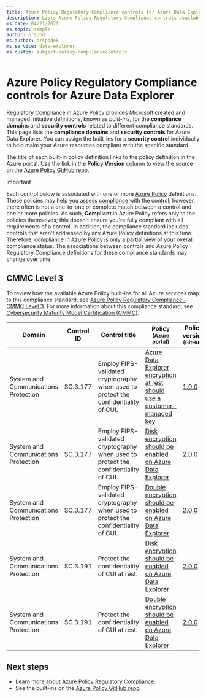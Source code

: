 ```yaml
---
title: Azure Policy Regulatory Compliance controls for Azure Data Explorer
description: Lists Azure Policy Regulatory Compliance controls available for Azure Data Explorer. These built-in policy definitions provide common approaches to managing the compliance of your Azure resources.
ms.date: 04/21/2021
ms.topic: sample
author: orspod
ms.author: orspodek
ms.service: data-explorer
ms.custom: subject-policy-compliancecontrols
---
```

# Azure Policy Regulatory Compliance controls for Azure Data Explorer

[Regulatory Compliance in Azure Policy](/azure/governance/policy/concepts/regulatory-compliance)
provides Microsoft created and managed initiative definitions, known as _built-ins_, for the
**compliance domains** and **security controls** related to different compliance standards. This
page lists the **compliance domains** and **security controls** for Azure Data Explorer. You can
assign the built-ins for a **security control** individually to help make your Azure resources
compliant with the specific standard.

The title of each built-in policy definition links to the policy definition in the Azure portal. Use
the link in the **Policy Version** column to view the source on the
[Azure Policy GitHub repo](https://github.com/Azure/azure-policy).

> [!IMPORTANT]
> Each control below is associated with one or more
> [Azure Policy](/azure/governance/policy/overview) definitions. These policies may help you
> [assess compliance](/azure/governance/policy/how-to/get-compliance-data) with the control;
> however, there often is not a one-to-one or complete match between a control and one or more
> policies. As such, **Compliant** in Azure Policy refers only to the policies themselves; this
> doesn't ensure you're fully compliant with all requirements of a control. In addition, the
> compliance standard includes controls that aren't addressed by any Azure Policy definitions at
> this time. Therefore, compliance in Azure Policy is only a partial view of your overall compliance
> status. The associations between controls and Azure Policy Regulatory Compliance definitions for
> these compliance standards may change over time.

## CMMC Level 3

To review how the available Azure Policy built-ins for all Azure services map to this compliance
standard, see
[Azure Policy Regulatory Compliance - CMMC Level 3](/azure/governance/policy/samples/cmmc-l3). For
more information about this compliance standard, see
[Cybersecurity Maturity Model Certification (CMMC)](https://blogs.oracle.com/site/cloud-infrastructure/post/achieving-cybersecurity-maturity-model-certification-cmmc-on-oracle-cloud).

|Domain |Control ID |Control title |Policy<br /><sub>(Azure portal)</sub> |Policy version<br /><sub>(GitHub)</sub>  |
|---|---|---|---|---|
|System and Communications Protection |SC.3.177 |Employ FIPS-validated cryptography when used to protect the confidentiality of CUI. |[Azure Data Explorer encryption at rest should use a customer-managed key](https://portal.azure.com/#blade/Microsoft_Azure_Policy/PolicyDetailBlade/definitionId/%2Fproviders%2FMicrosoft.Authorization%2FpolicyDefinitions%2F81e74cea-30fd-40d5-802f-d72103c2aaaa) |[1.0.0](https://github.com/Azure/azure-policy/blob/master/built-in-policies/policyDefinitions/Azure%20Data%20Explorer/ADX_CMK.json) |
|System and Communications Protection |SC.3.177 |Employ FIPS-validated cryptography when used to protect the confidentiality of CUI. |[Disk encryption should be enabled on Azure Data Explorer](https://portal.azure.com/#blade/Microsoft_Azure_Policy/PolicyDetailBlade/definitionId/%2Fproviders%2FMicrosoft.Authorization%2FpolicyDefinitions%2Ff4b53539-8df9-40e4-86c6-6b607703bd4e) |[2.0.0](https://github.com/Azure/azure-policy/blob/master/built-in-policies/policyDefinitions/Azure%20Data%20Explorer/ADX_disk_encrypted.json) |
|System and Communications Protection |SC.3.177 |Employ FIPS-validated cryptography when used to protect the confidentiality of CUI. |[Double encryption should be enabled on Azure Data Explorer](https://portal.azure.com/#blade/Microsoft_Azure_Policy/PolicyDetailBlade/definitionId/%2Fproviders%2FMicrosoft.Authorization%2FpolicyDefinitions%2Fec068d99-e9c7-401f-8cef-5bdde4e6ccf1) |[2.0.0](https://github.com/Azure/azure-policy/blob/master/built-in-policies/policyDefinitions/Azure%20Data%20Explorer/ADX_doubleEncryption.json) |
|System and Communications Protection |SC.3.191 |Protect the confidentiality of CUI at rest. |[Disk encryption should be enabled on Azure Data Explorer](https://portal.azure.com/#blade/Microsoft_Azure_Policy/PolicyDetailBlade/definitionId/%2Fproviders%2FMicrosoft.Authorization%2FpolicyDefinitions%2Ff4b53539-8df9-40e4-86c6-6b607703bd4e) |[2.0.0](https://github.com/Azure/azure-policy/blob/master/built-in-policies/policyDefinitions/Azure%20Data%20Explorer/ADX_disk_encrypted.json) |
|System and Communications Protection |SC.3.191 |Protect the confidentiality of CUI at rest. |[Double encryption should be enabled on Azure Data Explorer](https://portal.azure.com/#blade/Microsoft_Azure_Policy/PolicyDetailBlade/definitionId/%2Fproviders%2FMicrosoft.Authorization%2FpolicyDefinitions%2Fec068d99-e9c7-401f-8cef-5bdde4e6ccf1) |[2.0.0](https://github.com/Azure/azure-policy/blob/master/built-in-policies/policyDefinitions/Azure%20Data%20Explorer/ADX_doubleEncryption.json) |

## Next steps

- Learn more about [Azure Policy Regulatory Compliance](/azure/governance/policy/concepts/regulatory-compliance).
- See the built-ins on the [Azure Policy GitHub repo](https://github.com/Azure/azure-policy).

